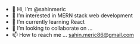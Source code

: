 - 👋 Hi, I’m @sahinmeric
- 👀 I’m interested in MERN stack web development
- 🌱 I’m currently learning React
- 💞️ I’m looking to collaborate on ...
- 📫 How to reach me ... sahin.meric86@gmail.com

<!---
sahinmeric/sahinmeric is a ✨ special ✨ repository because its `README.md` (this file) appears on your GitHub profile.
You can click the Preview link to take a look at your changes.
--->
